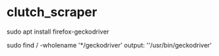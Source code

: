 # clutch_scraper

sudo apt install firefox-geckodriver

sudo find / -wholename '*/geckodriver'
output: ''/usr/bin/geckodriver'

